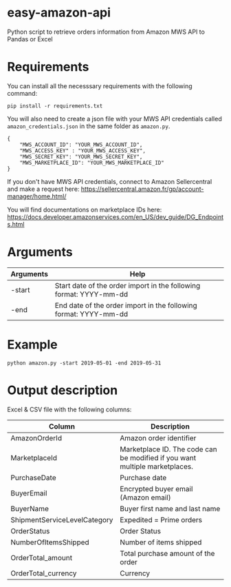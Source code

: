 # easy-amazon-api
Python script to retrieve orders information from Amazon MWS API to Pandas or Excel

# Requirements

You can install all the necesssary requirements with the following command:

```
pip install -r requirements.txt
```

You will also need to create a json file with your MWS API credentials called `amazon_credentials.json` in the same folder as `amazon.py`.

```
{
	"MWS_ACCOUNT_ID": "YOUR_MWS_ACCOUNT_ID",
	"MWS_ACCESS_KEY" : "YOUR_MWS_ACCESS_KEY",
	"MWS_SECRET_KEY": "YOUR_MWS_SECRET_KEY",
	"MWS_MARKETPLACE_ID": "YOUR_MWS_MARKETPLACE_ID"
}
```

If you don't have MWS API credentials, connect to Amazon Sellercentral and make a request here: https://sellercentral.amazon.fr/gp/account-manager/home.html/

You will find documentations on marketplace IDs here: https://docs.developer.amazonservices.com/en_US/dev_guide/DG_Endpoints.html

# Arguments

Arguments       | Help
-------------   | -------------
-start          | Start date of the order import in the following format: YYYY-mm-dd
-end            | End date of the order import in the following format: YYYY-mm-dd

# Example

```
python amazon.py -start 2019-05-01 -end 2019-05-31
```

# Output description

Excel & CSV file with the following columns:

Column                        | Description
-------------                 | -------------
AmazonOrderId                 | Amazon order identifier
MarketplaceId                 | Marketplace ID. The code can be modified if you want multiple marketplaces.
PurchaseDate                  | Purchase date
BuyerEmail                    | Encrypted buyer email (Amazon email)
BuyerName                     | Buyer first name and last name
ShipmentServiceLevelCategory  | Expedited = Prime orders
OrderStatus                   | Order Status
NumberOfItemsShipped          | Number of items shipped
OrderTotal_amount             | Total purchase amount of the order
OrderTotal_currency           | Currency
